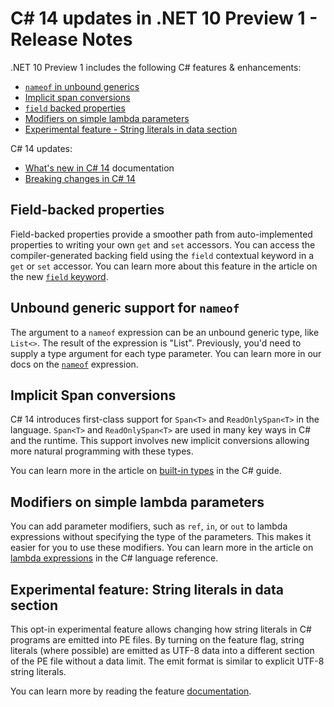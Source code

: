 # C# 14 updates in .NET 10 Preview 1 - Release Notes

.NET 10 Preview 1 includes the following C# features & enhancements:

- [`nameof` in unbound generics](#unbound-generic-support-for-nameof)
- [Implicit span conversions](#implicit-span-conversions)
- [`field` backed properties](#field-backed-properties)
- [Modifiers on simple lambda parameters](#modifiers-on-simple-lambda-parameters)
- [Experimental feature - String literals in data section](#preview-feature-string-literals-in-data-section)


C# 14 updates:

- [What's new in C# 14](https://learn.microsoft.com/dotnet/csharp/whats-new/csharp-14) documentation
- [Breaking changes in C# 14](https://learn.microsoft.com/dotnet/csharp/whats-new/breaking-changes/compiler%20breaking%20changes%20-%20dotnet%2010)

## Field-backed properties

Field-backed properties provide a smoother path from auto-implemented properties to writing your own `get` and `set` accessors. You can access the compiler-generated backing field using the `field` contextual keyword in a `get` or `set` accessor. You can learn more about this feature in the article on the new [`field` keyword](https://learn.microsoft.com/dotnet/csharp/language-reference/keywords/field).

## Unbound generic support for `nameof`

The argument to a `nameof` expression can be an unbound generic type, like `List<>`. The result of the expression is "List". Previously, you'd need to supply a type argument for each type parameter.  You can learn more in our docs on the [`nameof`](https://learn.microsoft.com/dotnet/csharp/language-reference/operators/nameof) expression.

## Implicit Span conversions

C# 14 introduces first-class support for `Span<T>` and `ReadOnlySpan<T>` in the language. `Span<T>` and `ReadOnlySpan<T>` are used in many key ways in C# and the runtime. This support involves new implicit conversions allowing more natural programming with these types.

You can learn more in the article on [built-in types](https://learn.microsoft.com/dotnet/csharp/language-reference/builtin-types/built-in-types.md) in the C# guide.

## Modifiers on simple lambda parameters

You can add parameter modifiers, such as `ref`, `in`, or `out` to lambda expressions without specifying the type of the parameters. This makes it easier for you to use these modifiers. You can learn more in the article on [lambda expressions](https://learn.microsoft.com/dotnet/csharp/language-reference/operators/lambda-expressions.md#input-parameters-of-a-lambda-expression) in the C# language reference.

## Experimental feature: String literals in data section


This opt-in experimental feature allows changing how string literals in C# programs are emitted into PE files. By turning on the feature flag, string literals (where possible) are emitted as UTF-8 data into a different section of the PE file without a data limit. The emit format is similar to explicit UTF-8 string literals.


You can learn more by reading the feature [documentation](https://github.com/dotnet/roslyn/blob/main/docs/features/string-literals-data-section.md).
